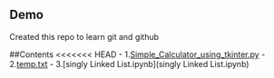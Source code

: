
##	Demo

Created this repo to learn git and github

##Contents
<<<<<<< HEAD
	- 1.[Simple_Calculator_using_tkinter.py](Simple_Calculator_using_tkinter.py)
	- 2.[temp.txt](temp.txt)
	- 3.[singly Linked List.ipynb](singly Linked List.ipynb)